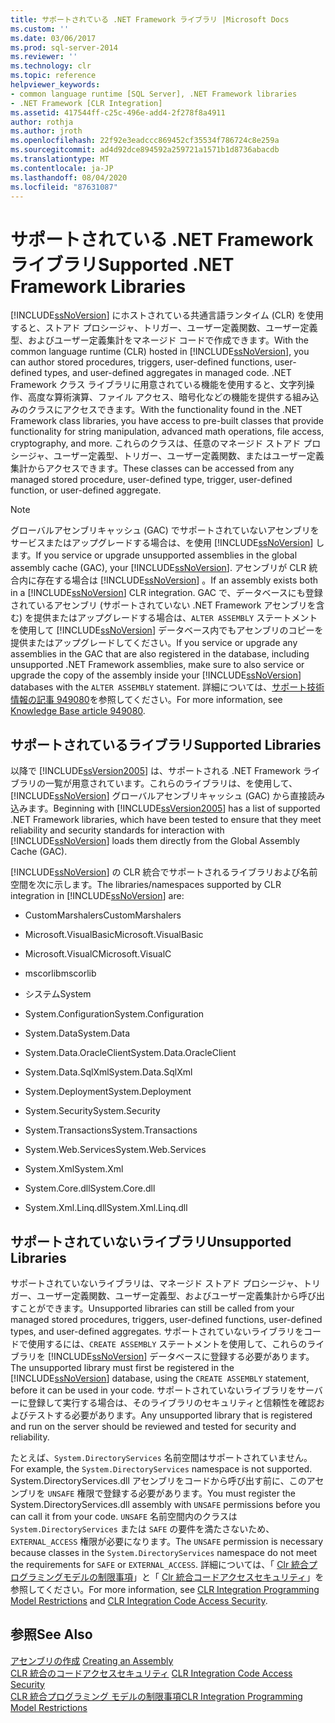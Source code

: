 ```yaml
---
title: サポートされている .NET Framework ライブラリ |Microsoft Docs
ms.custom: ''
ms.date: 03/06/2017
ms.prod: sql-server-2014
ms.reviewer: ''
ms.technology: clr
ms.topic: reference
helpviewer_keywords:
- common language runtime [SQL Server], .NET Framework libraries
- .NET Framework [CLR Integration]
ms.assetid: 417544ff-c25c-496e-add4-2f278f8a4911
author: rothja
ms.author: jroth
ms.openlocfilehash: 22f92e3eadccc869452cf35534f786724c8e259a
ms.sourcegitcommit: ad4d92dce894592a259721a1571b1d8736abacdb
ms.translationtype: MT
ms.contentlocale: ja-JP
ms.lasthandoff: 08/04/2020
ms.locfileid: "87631087"
---
```

# <a name="supported-net-framework-libraries"></a><span data-ttu-id="e6538-102">サポートされている .NET Framework ライブラリ</span><span class="sxs-lookup"><span data-stu-id="e6538-102">Supported .NET Framework Libraries</span></span>
  <span data-ttu-id="e6538-103">[!INCLUDE[ssNoVersion](../../../includes/ssnoversion-md.md)] にホストされている共通言語ランタイム (CLR) を使用すると、ストアド プロシージャ、トリガー、ユーザー定義関数、ユーザー定義型、およびユーザー定義集計をマネージド コードで作成できます。</span><span class="sxs-lookup"><span data-stu-id="e6538-103">With the common language runtime (CLR) hosted in [!INCLUDE[ssNoVersion](../../../includes/ssnoversion-md.md)], you can author stored procedures, triggers, user-defined functions, user-defined types, and user-defined aggregates in managed code.</span></span> <span data-ttu-id="e6538-104">.NET Framework クラス ライブラリに用意されている機能を使用すると、文字列操作、高度な算術演算、ファイル アクセス、暗号化などの機能を提供する組み込みのクラスにアクセスできます。</span><span class="sxs-lookup"><span data-stu-id="e6538-104">With the functionality found in the .NET Framework class libraries, you have access to pre-built classes that provide functionality for string manipulation, advanced math operations, file access, cryptography, and more.</span></span> <span data-ttu-id="e6538-105">これらのクラスは、任意のマネージド ストアド プロシージャ、ユーザー定義型、トリガー、ユーザー定義関数、またはユーザー定義集計からアクセスできます。</span><span class="sxs-lookup"><span data-stu-id="e6538-105">These classes can be accessed from any managed stored procedure, user-defined type, trigger, user-defined function, or user-defined aggregate.</span></span>  
  
> [!NOTE]  
>  <span data-ttu-id="e6538-106">グローバルアセンブリキャッシュ (GAC) でサポートされていないアセンブリをサービスまたはアップグレードする場合は、を使用 [!INCLUDE[ssNoVersion](../../../includes/ssnoversion-md.md)] します。</span><span class="sxs-lookup"><span data-stu-id="e6538-106">If you service or upgrade unsupported assemblies in the global assembly cache (GAC), your [!INCLUDE[ssNoVersion](../../../includes/ssnoversion-md.md)].</span></span> <span data-ttu-id="e6538-107">アセンブリが CLR 統合内に存在する場合は [!INCLUDE[ssNoVersion](../../../includes/ssnoversion-md.md)] 。</span><span class="sxs-lookup"><span data-stu-id="e6538-107">If an assembly exists both in a [!INCLUDE[ssNoVersion](../../../includes/ssnoversion-md.md)] CLR integration.</span></span> <span data-ttu-id="e6538-108">GAC で、データベースにも登録されているアセンブリ (サポートされていない .NET Framework アセンブリを含む) を提供またはアップグレードする場合は、`ALTER ASSEMBLY` ステートメントを使用して [!INCLUDE[ssNoVersion](../../../includes/ssnoversion-md.md)] データベース内でもアセンブリのコピーを提供またはアップグレードしてください。</span><span class="sxs-lookup"><span data-stu-id="e6538-108">If you service or upgrade any assemblies in the GAC that are also registered in the database, including unsupported .NET Framework assemblies, make sure to also service or upgrade the copy of the assembly inside your [!INCLUDE[ssNoVersion](../../../includes/ssnoversion-md.md)] databases with the `ALTER ASSEMBLY` statement.</span></span> <span data-ttu-id="e6538-109">詳細については、[サポート技術情報の記事 949080](https://support.microsoft.com/kb/949080)を参照してください。</span><span class="sxs-lookup"><span data-stu-id="e6538-109">For more information, see [Knowledge Base article 949080](https://support.microsoft.com/kb/949080).</span></span>  
  
## <a name="supported-libraries"></a><span data-ttu-id="e6538-110">サポートされているライブラリ</span><span class="sxs-lookup"><span data-stu-id="e6538-110">Supported Libraries</span></span>  
 <span data-ttu-id="e6538-111">以降で [!INCLUDE[ssVersion2005](../../../includes/ssnoversion-md.md)] は、サポートされる .NET Framework ライブラリの一覧が用意されています。これらのライブラリは、を使用して、 [!INCLUDE[ssNoVersion](../../../includes/ssnoversion-md.md)] グローバルアセンブリキャッシュ (GAC) から直接読み込みます。</span><span class="sxs-lookup"><span data-stu-id="e6538-111">Beginning with [!INCLUDE[ssVersion2005](../../../includes/ssnoversion-md.md)] has a list of supported .NET Framework libraries, which have been tested to ensure that they meet reliability and security standards for interaction with [!INCLUDE[ssNoVersion](../../../includes/ssnoversion-md.md)] loads them directly from the Global Assembly Cache (GAC).</span></span>  
  
 <span data-ttu-id="e6538-112">[!INCLUDE[ssNoVersion](../../../includes/ssnoversion-md.md)] の CLR 統合でサポートされるライブラリおよび名前空間を次に示します。</span><span class="sxs-lookup"><span data-stu-id="e6538-112">The libraries/namespaces supported by CLR integration in [!INCLUDE[ssNoVersion](../../../includes/ssnoversion-md.md)] are:</span></span>  
  
-   <span data-ttu-id="e6538-113">CustomMarshalers</span><span class="sxs-lookup"><span data-stu-id="e6538-113">CustomMarshalers</span></span>  
  
-   <span data-ttu-id="e6538-114">Microsoft.VisualBasic</span><span class="sxs-lookup"><span data-stu-id="e6538-114">Microsoft.VisualBasic</span></span>  
  
-   <span data-ttu-id="e6538-115">Microsoft.VisualC</span><span class="sxs-lookup"><span data-stu-id="e6538-115">Microsoft.VisualC</span></span>  
  
-   <span data-ttu-id="e6538-116">mscorlib</span><span class="sxs-lookup"><span data-stu-id="e6538-116">mscorlib</span></span>  
  
-   <span data-ttu-id="e6538-117">システム</span><span class="sxs-lookup"><span data-stu-id="e6538-117">System</span></span>  
  
-   <span data-ttu-id="e6538-118">System.Configuration</span><span class="sxs-lookup"><span data-stu-id="e6538-118">System.Configuration</span></span>  
  
-   <span data-ttu-id="e6538-119">System.Data</span><span class="sxs-lookup"><span data-stu-id="e6538-119">System.Data</span></span>  
  
-   <span data-ttu-id="e6538-120">System.Data.OracleClient</span><span class="sxs-lookup"><span data-stu-id="e6538-120">System.Data.OracleClient</span></span>  
  
-   <span data-ttu-id="e6538-121">System.Data.SqlXml</span><span class="sxs-lookup"><span data-stu-id="e6538-121">System.Data.SqlXml</span></span>  
  
-   <span data-ttu-id="e6538-122">System.Deployment</span><span class="sxs-lookup"><span data-stu-id="e6538-122">System.Deployment</span></span>  
  
-   <span data-ttu-id="e6538-123">System.Security</span><span class="sxs-lookup"><span data-stu-id="e6538-123">System.Security</span></span>  
  
-   <span data-ttu-id="e6538-124">System.Transactions</span><span class="sxs-lookup"><span data-stu-id="e6538-124">System.Transactions</span></span>  
  
-   <span data-ttu-id="e6538-125">System.Web.Services</span><span class="sxs-lookup"><span data-stu-id="e6538-125">System.Web.Services</span></span>  
  
-   <span data-ttu-id="e6538-126">System.Xml</span><span class="sxs-lookup"><span data-stu-id="e6538-126">System.Xml</span></span>  
  
-   <span data-ttu-id="e6538-127">System.Core.dll</span><span class="sxs-lookup"><span data-stu-id="e6538-127">System.Core.dll</span></span>  
  
-   <span data-ttu-id="e6538-128">System.Xml.Linq.dll</span><span class="sxs-lookup"><span data-stu-id="e6538-128">System.Xml.Linq.dll</span></span>  
  
## <a name="unsupported-libraries"></a><span data-ttu-id="e6538-129">サポートされていないライブラリ</span><span class="sxs-lookup"><span data-stu-id="e6538-129">Unsupported Libraries</span></span>  
 <span data-ttu-id="e6538-130">サポートされていないライブラリは、マネージド ストアド プロシージャ、トリガー、ユーザー定義関数、ユーザー定義型、およびユーザー定義集計から呼び出すことができます。</span><span class="sxs-lookup"><span data-stu-id="e6538-130">Unsupported libraries can still be called from your managed stored procedures, triggers, user-defined functions, user-defined types, and user-defined aggregates.</span></span> <span data-ttu-id="e6538-131">サポートされていないライブラリをコードで使用するには、`CREATE ASSEMBLY` ステートメントを使用して、これらのライブラリを [!INCLUDE[ssNoVersion](../../../includes/ssnoversion-md.md)] データベースに登録する必要があります。</span><span class="sxs-lookup"><span data-stu-id="e6538-131">The unsupported library must first be registered in the [!INCLUDE[ssNoVersion](../../../includes/ssnoversion-md.md)] database, using the `CREATE ASSEMBLY` statement, before it can be used in your code.</span></span> <span data-ttu-id="e6538-132">サポートされていないライブラリをサーバーに登録して実行する場合は、そのライブラリのセキュリティと信頼性を確認およびテストする必要があります。</span><span class="sxs-lookup"><span data-stu-id="e6538-132">Any unsupported library that is registered and run on the server should be reviewed and tested for security and reliability.</span></span>  
  
 <span data-ttu-id="e6538-133">たとえば、`System.DirectoryServices` 名前空間はサポートされていません。</span><span class="sxs-lookup"><span data-stu-id="e6538-133">For example, the `System.DirectoryServices` namespace is not supported.</span></span> <span data-ttu-id="e6538-134">System.DirectoryServices.dll アセンブリをコードから呼び出す前に、このアセンブリを `UNSAFE` 権限で登録する必要があります。</span><span class="sxs-lookup"><span data-stu-id="e6538-134">You must register the System.DirectoryServices.dll assembly with `UNSAFE` permissions before you can call it from your code.</span></span> <span data-ttu-id="e6538-135">`UNSAFE` 名前空間内のクラスは `System.DirectoryServices` または `SAFE` の要件を満たさないため、`EXTERNAL_ACCESS` 権限が必要になります。</span><span class="sxs-lookup"><span data-stu-id="e6538-135">The `UNSAFE` permission is necessary because classes in the `System.DirectoryServices` namespace do not meet the requirements for `SAFE` or `EXTERNAL_ACCESS`.</span></span> <span data-ttu-id="e6538-136">詳細については、「 [Clr 統合プログラミングモデルの制限事項](clr-integration-programming-model-restrictions.md)」と「 [Clr 統合コードアクセスセキュリティ](../security/clr-integration-code-access-security.md)」を参照してください。</span><span class="sxs-lookup"><span data-stu-id="e6538-136">For more information, see [CLR Integration Programming Model Restrictions](clr-integration-programming-model-restrictions.md) and [CLR Integration Code Access Security](../security/clr-integration-code-access-security.md).</span></span>  
  
## <a name="see-also"></a><span data-ttu-id="e6538-137">参照</span><span class="sxs-lookup"><span data-stu-id="e6538-137">See Also</span></span>  
 <span data-ttu-id="e6538-138">[アセンブリの作成](../assemblies/creating-an-assembly.md) </span><span class="sxs-lookup"><span data-stu-id="e6538-138">[Creating an Assembly](../assemblies/creating-an-assembly.md) </span></span>  
 <span data-ttu-id="e6538-139">[CLR 統合のコードアクセスセキュリティ](../security/clr-integration-code-access-security.md) </span><span class="sxs-lookup"><span data-stu-id="e6538-139">[CLR Integration Code Access Security](../security/clr-integration-code-access-security.md) </span></span>  
 [<span data-ttu-id="e6538-140">CLR 統合プログラミング モデルの制限事項</span><span class="sxs-lookup"><span data-stu-id="e6538-140">CLR Integration Programming Model Restrictions</span></span>](clr-integration-programming-model-restrictions.md)  
  
  
